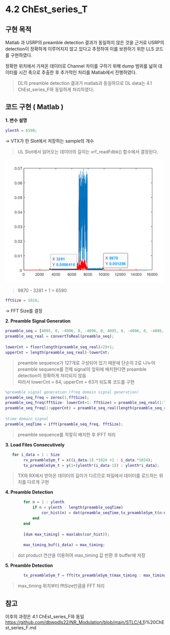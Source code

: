 # 4.2 ChEst_series_T

## 구현 목적

Matlab 과 USRP의 preamble detection 결과가 동일하지 않은 것을 근거로 USRP의 detection이 정확하게 이루어지지 않고 있다고 추정하여 이를 보완하기 위한 LLS 코드를 구현하였다. 

정확한 위치에서 가져온 데이터로 Channel 차이를 구하기 위해 dump 범위를 넓혀 데이터를 시간 축으로 추출한 후 추가적인 처리를 Matlab에서 진행하였다.

>DL의 preamble detection 결과가 matlab과 동일하므로 DL data는 4.1 ChEst_series_F와 동일하게 처리하였다.


## 코드 구현 ( Matlab )

**1. 변수 설명**
```matlab
ylenth = 6590;
```
→  VTX가 한 Slot에서 저장하는 sample의 개수 

> UL Slot에서 읽어오는 데이터의 길이는 vrf_readFdbk() 함수에서 결정된다.

<p align="center"><img src="https://github.com/dbwpdls22/NR_Modulation/blob/main/STLC/Figs/Symbol%20Configuration%20Issues.png?raw=true"></p>

> 9870 - 3281 + 1 =  6590 

```matlab
fftSize = 1024;
```
→  FFT Size를 결정

**2. Preamble Signal Generation**
```matlab
preamble_seq = [4095, 0, -4096, 0, -4096, 0, 4095, 0, -4096, 0, -4096, 0, -4096, 0, -4096, 0, 4095, 0, 4095, 0, -4096, 0, -4096, 0, -4096, 0, 4095, 0, 4095, 0, -4096, 0, 4095, 0, -4096, 0, 4095, 0, -4096, 0, -4096, 0, 4095, 0, 4095, 0, -4096, 0, -4096, 0, 4095, 0, 4095, 0, 4095, 0, 4095, 0, 4095, 0, -4096, 0, -4096, 0, 4095, 0, -4096, 0, -4096, 0, 4095, 0, -4096, 0, 4095, 0, -4096, 0, -4096, 0, -4096, 0, 4095, 0, -4096, 0, 4095, 0, 4095, 0, 4095, 0, -4096, 0, -4096, 0, 4095, 0, 4095, 0, -4096, 0, 4095, 0, 4095, 0, 4095, 0, -4096, 0, 4095, 0, 4095, 0, 4095, 0, 4095, 0, 4095, 0, 4095, 0, -4096, 0, 4095, 0, 4095, 0, -4096, 0, 4095, 0, 4095, 0, -4096, 0, -4096, 0, 4095, 0, -4096, 0, 4095, 0, 4095, 0, -4096, 0, -4096, 0, -4096, 0, -4096, 0, 4095, 0, -4096, 0, -4096, 0, -4096, 0, 4095, 0, 4095, 0, 4095, 0, 4095, 0, -4096, 0, -4096, 0, -4096, 0, -4096, 0, -4096, 0, -4096, 0, -4096, 0, 4095, 0, 4095, 0, 4095, 0, -4096, 0, -4096, 0, -4096, 0, 4095, 0, -4096, 0, -4096, 0, 4095, 0, 4095, 0, 4095, 0, -4096, 0, 4095, 0, -4096, 0, 4095, 0, 4095, 0, -4096, 0, 4095, 0, -4096, 0, -4096, 0, -4096, 0, -4096, 0, -4096, 0, 4095, 0, -4096, 0, 4095, 0, -4096, 0, 4095, 0, -4096, 0, 4095, 0, 4095, 0, 4095, 0, 4095, 0, -4096, 0];
preamble_seq_real = convertToReal(preamble_seq);

lowerCnt = floor(length(preamble_seq_real)/2)+1;
upperCnt = length(preamble_seq_real)-lowerCnt;
```

> preamble sequence가 127개로 구성되어 있기 때문에 단순히 2로 나누어 preamble sequence를 전체 signal의 앞뒤에 배치한다면 preamble detection이 정확하게 처리되지 않음  
> 따라서 lowerCnt = 64, upperCnt = 63가 되도록 코드를 구현

```matlab
%preamble signal generation (freq domain signal generation)
preamble_seq_freq = zeros(1,fftSize);
preamble_seq_freq(fftSize- lowerCnt+1: fftSize) = preamble_seq_real(1:lowerCnt); 
preamble_seq_freq(1:upperCnt) = preamble_seq_real(length(preamble_seq_real) - upperCnt+1:length(preamble_seq_real));

%time domain signal
preamble_seqTime = ifft(preamble_seq_freq, fftSize);
```

> preamble sequence를 적절히 배치한 후 IFFT 처리

**3. Load Files Consecutively**
```matlab
   for i_data = 1 : Size
        rx_preambleSym_f = x((i_data-1).*1024 +1 : i_data.*1024);        
        tx_preambleSym_t = y(1+(ylenth*(i_data-1)) : ylenth*i_data);
```
> TX와 RX에서 받아온 데이터의 길이가 다르므로 파일에서 데이터를 로드하는 위치를 다르게 구현

**4. Preamble Detection**
```matlab
        for n = 1 : ylenth
            if n < ylenth - length(preamble_seqTime)
                cor_hist(n) = dot(preamble_seqTime,tx_preambleSym_t(n:n+fftSize-1));
            end
        end

        [dum max_timing] = max(abs(cor_hist));
		
		max_timing_buf(i_data) = max_timing;
```
> dot product 연산을 이용하여 max_timing 값 반환 후 buffer에 저장 

**5. Preamble Detection**
```matlab
        tx_preambleSym_f = fft(tx_preambleSym_t(max_timing : max_timing+fftSize-1),fftSize);
```
> max_timing 위치부터 fftSize만큼을 FFT 처리 

## 참고 
이후의 과정은 4.1 ChEst_series_F와 동일
https://github.com/dbwpdls22/NR_Modulation/blob/main/STLC/4.1)%20ChEst_series_F.md
